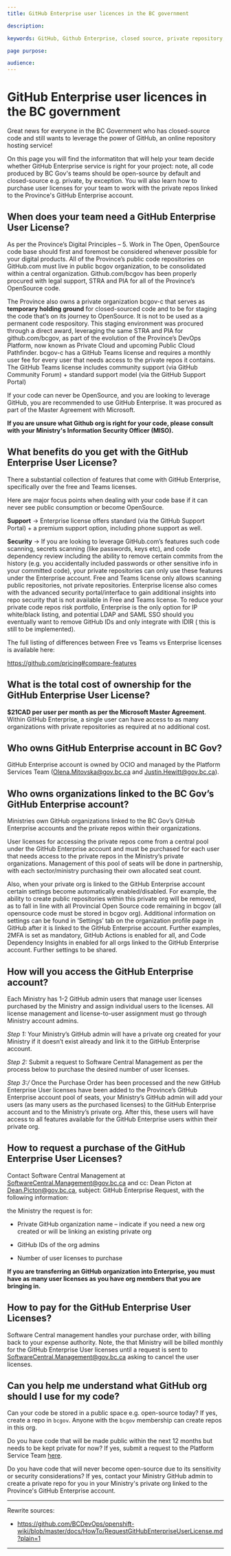 ```yaml
---
title: GitHub Enterprise user licences in the BC government

description:

keywords: GitHub, Github Enterprise, closed source, private repository, private organization

page purpose:

audience:
---
```


# GitHub Enterprise user licences in the BC government

Great news for everyone in the BC Government who has closed-source code and still wants to leverage the power of GitHub, an online repository hosting service!

On this page you will find the informatiton that will help your team decide whether GitHub Enterprise service is right for your project: note, all code produced by BC Gov's teams should be open-source by default and closed-source e.g. private, by exception. You will also learn how to purchase user licenses for your team to work with the private repos linked to the Province's GitHub Enterprise account.


## When does your team need a GitHub Enterprise User License?


As per the Province’s Digital Principles – 5. Work in The Open, OpenSource code base should first and foremost be considered whenever possible for your digital products.  All of the Province’s public code repositories on GitHub.com must live in public bcgov organization, to be consolidated within a central organization.  Github.com/bcgov has been properly procured with legal support, STRA and PIA for all of the Province’s OpenSource code.   


The Province also owns a private organization bcgov-c that serves as **temporary holding ground** for closed-sourced code and to be for staging the code that’s on its journey to OpenSource.  It is not to be used as a permanent code respository.  This staging environment was procured through a direct award, leveraging the same STRA and PIA for github.com/bcgov, as part of the evolution of the Province’s DevOps Platform, now known as Private Cloud and upcoming Public Cloud Pathfinder.  bcgov-c has a GitHub Teams license and requires a monthly user fee for every user that needs access to the private repos it contains. The GitHub Teams license includes community support (via GitHub Community Forum) + standard support model (via the GitHub Support Portal)



If your code can never be OpenSource, and you are looking to leverage GitHub, you are recommended to use GitHub Enterprise.  It was procured as part of the Master Agreement with Microsoft.

**If you are unsure what Github org is right for your code, please consult with your Ministry's Information Security Officer (MISO).**


## What benefits do you get with the GitHub Enterprise User License?



There a substantial collection of features that come with GitHub Enterprise, specifically over the free and Teams licenses.   



Here are major focus points when dealing with your code base if it can never see public consumption or become OpenSource.   



**Support** -> Enterprise license offers standard (via the GitHub Support Portal) + a premium support option, including phone support as well.



**Security** ->  If you are looking to leverage GitHub.com’s features such code scanning, secrets scanning (like passwords, keys etc), and code dependency review including the ability to remove certain commits from the history (e.g. you accidentally included passwords or other sensitive info in your committed code), your private repositories can only use these features under the Enterprise account.  Free and Teams license only allows scanning public repositories, not private repositories. Enterprise license also comes with the advanced security portal/interface to gain additional insights into repo security that is not available in Free and Teams license.  To reduce your private code repos risk portfolio, Enterprise is the only option for IP white/black listing, and potential LDAP and SAML SSO should you eventually want to remove GitHub IDs and only integrate with IDIR ( this is still to be implemented).



The full listing of differences between Free vs Teams vs Enterprise licenses is available here:

https://github.com/pricing#compare-features


## What is the total cost of ownership for the GitHub Enterprise User License?



**$21CAD per user per month as per the Microsoft Master Agreement**.  Within GitHub Enterprise, a single user can have access to as many organizations with private repositories as required at no additional cost.   



## Who owns GitHub Enterprise account in BC Gov?



GitHub Enterprise account is owned by OCIO and managed by the Platform Services Team (Olena.Mitovska@gov.bc.ca and Justin.Hewitt@gov.bc.ca).  



## Who owns organizations linked to the BC Gov’s GitHub Enterprise account?



Ministries own GitHub organizations linked to the BC Gov’s GitHub Enterprise accounts and the private repos within their organizations.  


User licenses for accessing the private repos come from a central pool under the GitHub Enterprise account and must be purchased for each user that needs access to the private repos in the Ministry’s private organizations.   Management of this pool of seats will be done in partnership, with each sector/ministry purchasing their own allocated seat count.


Also, when your private org is linked to the GitHub Enterprise account certain settings become automatically enabled/disabled. For example, the ability to create public repositories within this private org will be removed, as to fall in line with all Provincial Open Source code remaining in bcgov (all opensource code must be stored in bcgov org).  Additional information on settings can be found in ‘Settings’ tab on the organization profile page in GitHub after it is linked to the GitHub Enterprise account.  Further examples, 2MFA is set as mandatory, GitHub Actions is enabled for all, and Code Dependency Insights in enabled for all orgs linked to the GitHub Enterprise account.  Further settings to be shared.



## How will you access the GitHub Enterprise account?



Each Ministry has 1-2 GitHub admin users that manage user licenses purchased by the Ministry and assign individual users to the licenses. All license management and license-to-user assignment must go through Ministry account admins.   


*Step 1:* Your Ministry’s GitHub admin will have a private org created for your Ministry if it doesn’t exist already and link it to the GitHub Enterprise account.   

*Step 2:* Submit a request to Software Central Management as per the process below to purchase the desired number of user licenses.

*Step 3:/* Once the Purchase Order has been processed and the new GitHub Enterprise User licenses have been added to the Province’s GitHub Enterprise account pool of seats, your Ministry’s GitHub admin will add your users (as many users as the purchased licenses) to the GitHub Enterprise account and to the Ministry’s private org. After this, these users will have access to all features available for the GitHub Enterprise users within their private org.



## How to request a purchase of the GitHub Enterprise User Licenses?



Contact Software Central Management at SoftwareCentral.Management@gov.bc.ca and cc: Dean Picton at Dean.Picton@gov.bc.ca, subject: GitHub Enterprise Request, with the following information:  

the Ministry the request is for:

- Private GitHub organization name – indicate if you need a new org created or will be linking an existing private org  

- GitHub IDs of the org admins

- Number of user licenses to purchase

**If you are transferring an GitHub organization into Enterprise, you must have as many user licenses as you have org members that you are bringing in.**  



## How to pay for the GitHub Enterprise User Licenses?


Software Central management handles your purchase order, with billing back to your expense authority. Note, the that Ministry will be billed monthly for the GitHub Enterprise User licenses until a request is sent to SoftwareCentral.Management@gov.bc.ca asking to cancel the user licenses.

## Can you help me understand what GitHub org should I use for my code?

Can your code be stored in a public space e.g. open-source today? If yes, create a repo in `bcgov`. Anyone with the `bcgov` membership can create repos in this org.

Do you have  code that will be made public within the next 12 months but needs to be kept private for now? If yes, submit a request to the Platform Service Team [here](https://github.com/BCDevOps/devops-requests/issues/new?assignees=caggles%2C+ShellyXueHan%2C+mitovskaol%2C+patricksimonian&labels=github-repo%2C+pending&template=github_repo_request.md&title=).

Do you have code that will never become open-source due to its sensitivity or security considerations? If yes, contact your Ministry GitHub admin to create a private repo for you in your Ministry's private org linked to the Province's GitHub Enterprise account.

---
Rewrite sources:
* https://github.com/BCDevOps/openshift-wiki/blob/master/docs/HowTo/RequestGitHubEnterpriseUserLicense.md?plain=1
---
